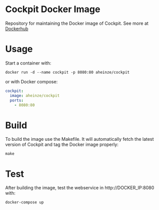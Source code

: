 # Cockpit Docker Image
Repository for maintaining the Docker image of Cockpit. See more at [Dockerhub](https://hub.docker.com/r/aheinze/cockpit/)

# Usage
Start a container with:

    docker run -d --name cockpit -p 8080:80 aheinze/cockpit

or with Docker compose:
```yml
cockpit:
  image: aheinze/cockpit
  ports:
    - 8080:80
```
# Build
To build the image use the Makefile. It will automatically fetch the latest
version of Cockpit and tag the Docker image properly:

    make

# Test
After building the image, test the webservice in http://DOCKER_IP:8080 with:

    docker-compose up
